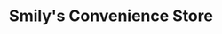 ---
title: "Smily's Convenience Store"
url: /chicago/smilys-convenience-store/
shop: convenience
---